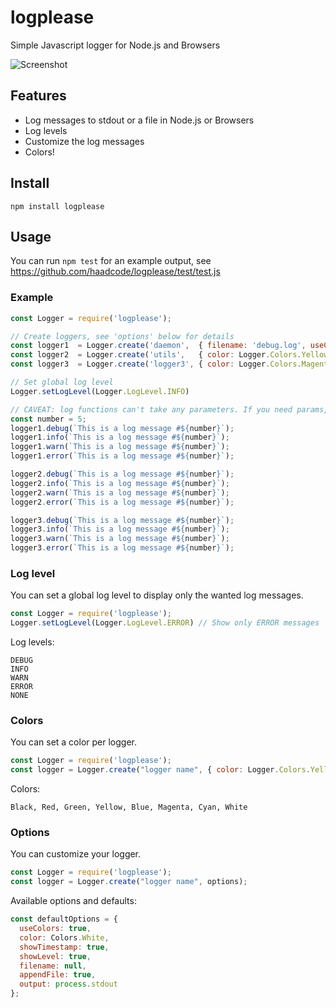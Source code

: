 # logplease
Simple Javascript logger for Node.js and Browsers

![Screenshot](https://raw.githubusercontent.com/haadcode/logplease/master/screenshot.png)

## Features
- Log messages to stdout or a file in Node.js or Browsers
- Log levels
- Customize the log messages
- Colors!

## Install
```
npm install logplease
```

## Usage
You can run `npm test` for an example output, see https://github.com/haadcode/logplease/test/test.js

### Example
```javascript
const Logger = require('logplease');

// Create loggers, see 'options' below for details
const logger1  = Logger.create('daemon',  { filename: 'debug.log', useColors: false, appendFile: true });
const logger2  = Logger.create('utils',   { color: Logger.Colors.Yellow });
const logger3  = Logger.create('logger3', { color: Logger.Colors.Magenta, showTimestamp: false, showLevel: false, output: process.stderr });

// Set global log level
Logger.setLogLevel(Logger.LogLevel.INFO)

// CAVEAT: log functions can't take any parameters. If you need params, use string interpolation.
const number = 5;
logger1.debug(`This is a log message #${number}`);
logger1.info(`This is a log message #${number}`);
logger1.warn(`This is a log message #${number}`);
logger1.error(`This is a log message #${number}`);

logger2.debug(`This is a log message #${number}`);
logger2.info(`This is a log message #${number}`);
logger2.warn(`This is a log message #${number}`);
logger2.error(`This is a log message #${number}`);

logger3.debug(`This is a log message #${number}`);
logger3.info(`This is a log message #${number}`);
logger3.warn(`This is a log message #${number}`);
logger3.error(`This is a log message #${number}`);
```

### Log level
You can set a global log level to display only the wanted log messages.

```javascript
const Logger = require('logplease');
Logger.setLogLevel(Logger.LogLevel.ERROR) // Show only ERROR messages
```

Log levels:
```
DEBUG
INFO
WARN
ERROR
NONE
```

### Colors
You can set a color per logger.

```javascript
const Logger = require('logplease');
const logger = Logger.create("logger name", { color: Logger.Colors.Yellow });
```

Colors:
```
Black, Red, Green, Yellow, Blue, Magenta, Cyan, White
```

### Options
You can customize your logger.

```javascript
const Logger = require('logplease');
const logger = Logger.create("logger name", options);
```

Available options and defaults:
```javascript
const defaultOptions = {
  useColors: true,
  color: Colors.White,
  showTimestamp: true,
  showLevel: true,
  filename: null,
  appendFile: true,
  output: process.stdout
};
```
